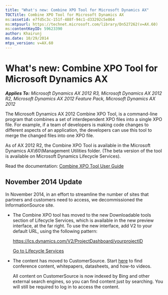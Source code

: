 ```yaml
---
title: "What's new: Combine XPO Tool for Microsoft Dynamics AX"
TOCTitle: Combine XPO Tool for Microsoft Dynamics AX
ms:assetid: e7fd5c3c-151f-488f-94c1-d33292c5e864
ms:mtpsurl: https://technet.microsoft.com/library/Dn527262(v=AX.60)
ms:contentKeyID: 59623390
author: Khairunj
ms.date: 10/29/2014
mtps_version: v=AX.60
---
```


# What's new: Combine XPO Tool for Microsoft Dynamics AX 


_**Applies To:** Microsoft Dynamics AX 2012 R3, Microsoft Dynamics AX 2012 R2, Microsoft Dynamics AX 2012 Feature Pack, Microsoft Dynamics AX 2012_

The Microsoft Dynamics AX 2012 Combine XPO Tool, is a command-line program that combines a set of interdependent XPO files into a single XPO file. For example, if a team of developers is making code changes to different aspects of an application, the developers can use this tool to merge the changed files into one XPO file.

As of AX 2012 R2, the Combine XPO Tool is available in the Microsoft Dynamics AX\\60\\Management Utilities folder. (The beta version of the tool is available on Microsoft Dynamics Lifecycle Services).

Read the documentation: [Combine XPO Tool User Guide](https://technet.microsoft.com/library/jj225589\(v=ax.60\))

## November 2014 Update

In November 2014, in an effort to streamline the number of sites that partners and customers need to access, we decommissioned the InformationSource site.

  - The Combine XPO tool has moved to the new Downloadable tools section of Lifecycle Services, which is available in the new preview interface, at the far right. To use the new interface, add V2 to your default URL, using the following pattern:
    
    https://lcs.dynamics.com/V2/ProjectDashboard/yourprojectID
    
    [Go to Lifecycle Services](https://lcs.dynamics.com)

  - The content has moved to CustomerSource. Start [here](https://go.microsoft.com/fwlink/?linkid=518079) to find conference content, whitepapers, datasheets, and how-to videos.
    
    All content on CustomerSource is now indexed by Bing and other external search engines, so you can find content just by searching. You will still be required to log in to access the content.

  


